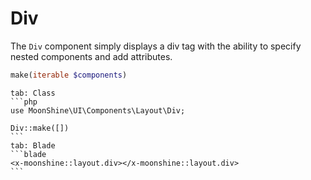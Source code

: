 # Div

The `Div` component simply displays a div tag with the ability to specify nested components and add attributes.

```php
make(iterable $components)
```

~~~tabs
tab: Class
```php
use MoonShine\UI\Components\Layout\Div;

Div::make([])
```
tab: Blade
```blade
<x-moonshine::layout.div></x-moonshine::layout.div>
```
~~~